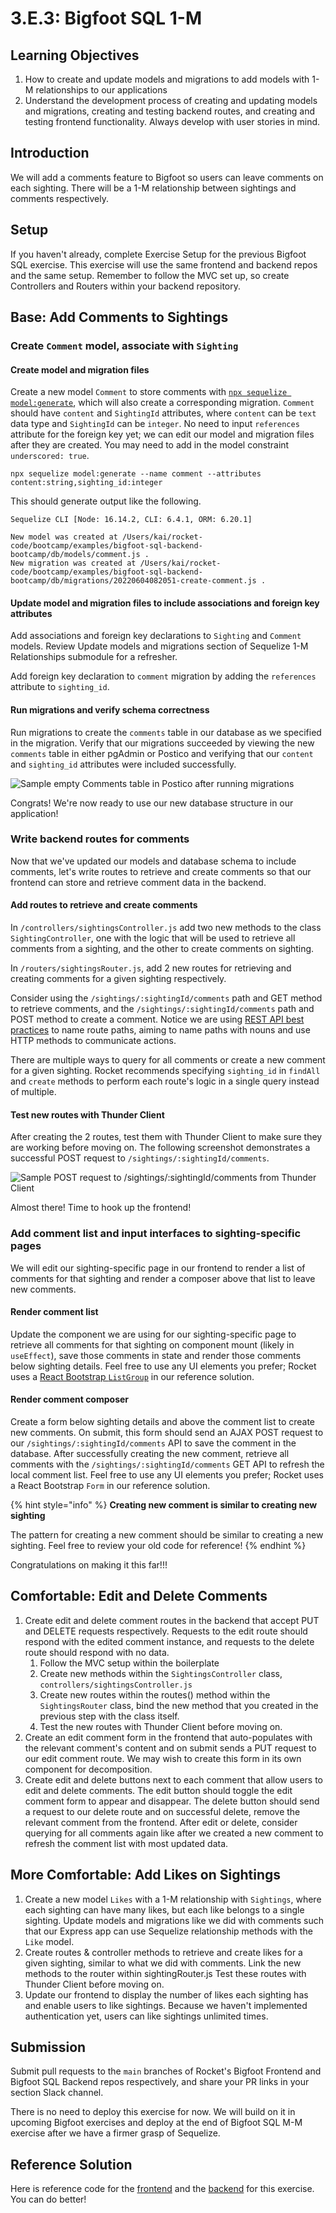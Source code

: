 # 3.E.3: Bigfoot SQL 1-M

## Learning Objectives

1. How to create and update models and migrations to add models with 1-M relationships to our applications
2. Understand the development process of creating and updating models and migrations, creating and testing backend routes, and creating and testing frontend functionality. Always develop with user stories in mind.

## Introduction

We will add a comments feature to Bigfoot so users can leave comments on each sighting. There will be a 1-M relationship between sightings and comments respectively.

## Setup

If you haven't already, complete Exercise Setup for the previous Bigfoot SQL exercise. This exercise will use the same frontend and backend repos and the same setup. Remember to follow the MVC set up, so create Controllers and Routers within your backend repository.

## Base: Add Comments to Sightings

### Create `Comment` model, associate with `Sighting`

#### Create model and migration files

Create a new model `Comment` to store comments with [`npx sequelize model:generate`](https://sequelize.org/docs/v6/other-topics/migrations/#creating-the-first-model-and-migration), which will also create a corresponding migration. `Comment` should have `content` and `SightingId` attributes, where `content` can be `text` data type and `SightingId` can be `integer`. No need to input `references` attribute for the foreign key yet; we can edit our model and migration files after they are created. You may need to add in the model constraint `underscored: true`.&#x20;

```
npx sequelize model:generate --name comment --attributes content:string,sighting_id:integer
```

This should generate output like the following.

```
Sequelize CLI [Node: 16.14.2, CLI: 6.4.1, ORM: 6.20.1]

New model was created at /Users/kai/rocket-code/bootcamp/examples/bigfoot-sql-backend-bootcamp/db/models/comment.js .
New migration was created at /Users/kai/rocket-code/bootcamp/examples/bigfoot-sql-backend-bootcamp/db/migrations/20220604082051-create-comment.js .
```

#### Update model and migration files to include associations and foreign key attributes

Add associations and foreign key declarations to `Sighting` and `Comment` models. Review Update models and migrations section of Sequelize 1-M Relationships submodule for a refresher.

Add foreign key declaration to `comment` migration by adding the `references` attribute to `sighting_id`.

#### Run migrations and verify schema correctness

Run migrations to create the `comments` table in our database as we specified in the migration. Verify that our migrations succeeded by viewing the new `comments` table in either pgAdmin or Postico and verifying that our `content` and `sighting_id` attributes were included successfully.

![Sample empty Comments table in Postico after running migrations](<../../.gitbook/assets/3.E.3 - Bigfoot SQL 1-M - Postico.png>)

Congrats! We're now ready to use our new database structure in our application!

### Write backend routes for comments

Now that we've updated our models and database schema to include comments, let's write routes to retrieve and create comments so that our frontend can store and retrieve comment data in the backend.

#### Add routes to retrieve and create comments

In `/controllers/sightingsController.js` add two new methods to the class `SightingController`, one with the logic that will be used to retrieve all comments from a sighting, and the other to create comments on sighting.&#x20;

In `/routers/sightingsRouter.js`, add 2 new routes for retrieving and creating comments for a given sighting respectively.&#x20;

Consider using the `/sightings/:sightingId/comments` path and GET method to retrieve comments, and the `/sightings/:sightingId/comments` path and POST method to create a comment. Notice we are using [REST API best practices](https://stackoverflow.blog/2020/03/02/best-practices-for-rest-api-design/#h-use-nouns-instead-of-verbs-in-endpoint-paths) to name route paths, aiming to name paths with nouns and use HTTP methods to communicate actions.&#x20;

There are multiple ways to query for all comments or create a new comment for a given sighting. Rocket recommends specifying `sighting_id` in `findAll` and `create` methods to perform each route's logic in a single query instead of multiple.

#### Test new routes with Thunder Client

After creating the 2 routes, test them with Thunder Client to make sure they are working before moving on. The following screenshot demonstrates a successful POST request to `/sightings/:sightingId/comments`.

![Sample POST request to /sightings/:sightingId/comments from Thunder Client](<../../.gitbook/assets/3.E.3 - Bigfoot SQL 1-M - Thunder Client.png>)

Almost there! Time to hook up the frontend!

### Add comment list and input interfaces to sighting-specific pages

We will edit our sighting-specific page in our frontend to render a list of comments for that sighting and render a composer above that list to leave new comments.

#### Render comment list

Update the component we are using for our sighting-specific page to retrieve all comments for that sighting on component mount (likely in `useEffect`), save those comments in state and render those comments below sighting details. Feel free to use any UI elements you prefer; Rocket uses a [React Bootstrap `ListGroup`](https://react-bootstrap.github.io/components/list-group/) in our reference solution.

#### Render comment composer

Create a form below sighting details and above the comment list to create new comments. On submit, this form should send an AJAX POST request to our `/sightings/:sightingId/comments` API to save the comment in the database. After successfully creating the new comment, retrieve all comments with the `/sightings/:sightingId/comments` GET API to refresh the local comment list. Feel free to use any UI elements you prefer; Rocket uses a React Bootstrap `Form` in our reference solution.

{% hint style="info" %}
**Creating new comment is similar to creating new sighting**

The pattern for creating a new comment should be similar to creating a new sighting. Feel free to review your old code for reference!
{% endhint %}

Congratulations on making it this far!!!

## Comfortable: Edit and Delete Comments

1. Create edit and delete comment routes in the backend that accept PUT and DELETE requests respectively. Requests to the edit route should respond with the edited comment instance, and requests to the delete route should respond with no data.&#x20;
   1. Follow the MVC setup within the boilerplate
   2. Create new methods within the `SightingsController` class, `controllers/sightingsController.js`
   3. Create new routes within the routes() method within the `SightingsRouter` class, bind the new method that you created in the previous step with the class itself.
   4. Test the new routes with Thunder Client before moving on.
2. Create an edit comment form in the frontend that auto-populates with the relevant comment's content and on submit sends a PUT request to our edit comment route. We may wish to create this form in its own component for decomposition.
3. Create edit and delete buttons next to each comment that allow users to edit and delete comments. The edit button should toggle the edit comment form to appear and disappear. The delete button should send a request to our delete route and on successful delete, remove the relevant comment from the frontend. After edit or delete, consider querying for all comments again like after we created a new comment to refresh the comment list with most updated data.

## More Comfortable: Add Likes on Sightings

1. Create a new model `Likes` with a 1-M relationship with `Sightings`, where each sighting can have many likes, but each like belongs to a single sighting. Update models and migrations like we did with comments such that our Express app can use Sequelize relationship methods with the `Like` model.
2. Create routes & controller methods to retrieve and create likes for a given sighting, similar to what we did with comments. Link the new methods to the router within sightingRouter.js Test these routes with Thunder Client before moving on.
3. Update our frontend to display the number of likes each sighting has and enable users to like sightings. Because we haven't implemented authentication yet, users can like sightings unlimited times.

## Submission

Submit pull requests to the `main` branches of Rocket's Bigfoot Frontend and Bigfoot SQL Backend repos respectively, and share your PR links in your section Slack channel.

There is no need to deploy this exercise for now. We will build on it in upcoming Bigfoot exercises and deploy at the end of Bigfoot SQL M-M exercise after we have a firmer grasp of Sequelize.

## Reference Solution

Here is reference code for the [frontend](https://github.com/rocketacademy/bigfoot-frontend-bootcamp/compare/solution-sql-base...solution-sql-1-m-base?expand=1) and the [backend](https://github.com/rocketacademy/bigfoot-sql-backend-bootcamp/compare/solution-sql-base...solution-sql-1-m-base?expand=1) for this exercise. You can do better!
